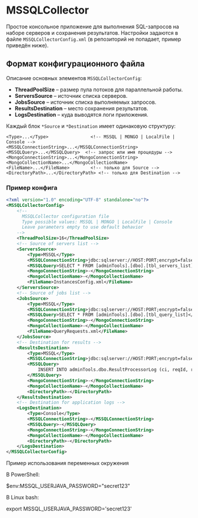 # MSSQLCollector

Простое консольное приложение для выполнения SQL-запросов на наборе серверов
и сохранения результатов. Настройки задаются в файле `MSSQLCollectorConfig.xml`
(в репозиторий не попадает, пример приведён ниже).

## Формат конфигурационного файла
Описание основных элементов `MSSQLCollectorConfig`:

- **ThreadPoolSize** – размер пула потоков для параллельной работы.
- **ServersSource** – источник списка серверов.
- **JobsSource** – источник списка выполняемых запросов.
- **ResultsDestination** – место сохранения результатов.
- **LogsDestination** – куда выводятся логи приложения.

Каждый блок `*Source` и `*Destination` имеет одинаковую структуру:

```
<Type>...</Type>                <!-- MSSQL | MONGO | LocalFile | Console -->
<MSSQLConnectionString>...</MSSQLConnectionString>
<MSSQLQuery>...</MSSQLQuery>  <!-- запрос или имя процедуры -->
<MongoConnectionString>...</MongoConnectionString>
<MongoCollectionName>...</MongoCollectionName>
<FileName>...</FileName>        <!-- только для Source -->
<DirectoryPath>...</DirectoryPath> <!-- только для Destination -->
```

### Пример конфига
```xml
<?xml version="1.0" encoding="UTF-8" standalone="no"?>
<MSSQLCollectorConfig>
    <!--
      MSSQLCollector configuration file
      Type possible values: MSSQL | MONGO | LocalFile | Console
      Leave parameters empty to use default behavior
    -->
    <ThreadPoolSize>16</ThreadPoolSize>
    <!-- Source of servers list -->
    <ServersSource>
        <Type>MSSQL</Type>
        <MSSQLConnectionString>jdbc:sqlserver://HOST:PORT;encrypt=false;trustServerCertificate=true;user=USER;password=PASS</MSSQLConnectionString>
        <MSSQLQuery>SELECT * FROM [adminTools].[dbo].[tbl_servers_list]</MSSQLQuery>
        <MongoConnectionString>-</MongoConnectionString>
        <MongoCollectionName>-</MongoCollectionName>
        <FileName>InstancesConfig.xml</FileName>
    </ServersSource>
    <!-- Source of jobs list -->
    <JobsSource>
        <Type>MSSQL</Type>
        <MSSQLConnectionString>jdbc:sqlserver://HOST:PORT;encrypt=false;trustServerCertificate=true;user=USER;password=PASS</MSSQLConnectionString>
        <MSSQLQuery>SELECT * FROM [adminTools].[dbo].[tbl_query_list]</MSSQLQuery>
        <MongoConnectionString>-</MongoConnectionString>
        <MongoCollectionName>-</MongoCollectionName>
        <FileName>QueryRequests.xml</FileName>
    </JobsSource>
    <!-- Destination for results -->
    <ResultsDestination>
        <Type>MSSQL</Type>
        <MSSQLConnectionString>jdbc:sqlserver://HOST:PORT;encrypt=false;trustServerCertificate=true;user=USER;password=PASS</MSSQLConnectionString>
        <MSSQLQuery>
            INSERT INTO adminTools.dbo.ResultProcessorLog (ci, reqId, resultXml) VALUES (?, ?, ?)
        </MSSQLQuery>
        <MongoConnectionString>-</MongoConnectionString>
        <MongoCollectionName>-</MongoCollectionName>
        <DirectoryPath>-</DirectoryPath>
    </ResultsDestination>
    <!-- Destination for application logs -->
    <LogsDestination>
        <Type>Console</Type>
        <MSSQLConnectionString>-</MSSQLConnectionString>
        <MSSQLQuery>-</MSSQLQuery>
        <MongoConnectionString>-</MongoConnectionString>
        <MongoCollectionName>-</MongoCollectionName>
        <DirectoryPath>-</DirectoryPath>
    </LogsDestination>
</MSSQLCollectorConfig>
```
Пример использования переменных окружения

В PowerShell:

$env:MSSQL_USERJAVA_PASSWORD="secret123"

В Linux bash:

export MSSQL_USERJAVA_PASSWORD='secret123'
